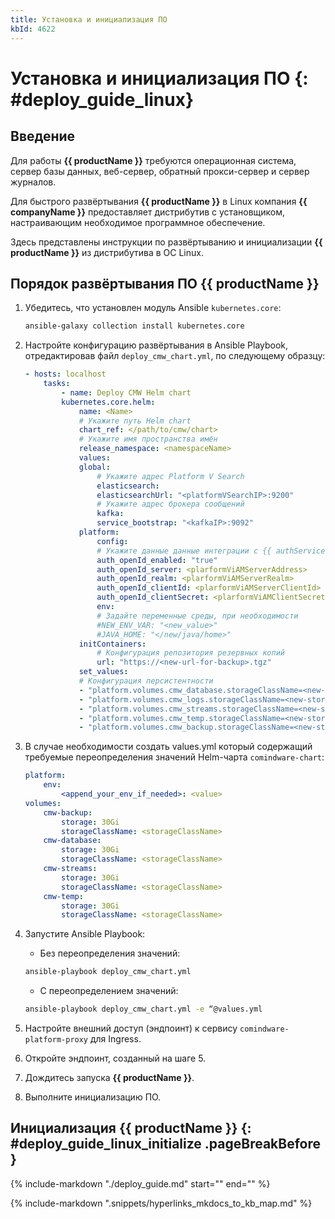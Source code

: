 ```yaml
---
title: Установка и инициализация ПО
kbId: 4622
---
```


# Установка и инициализация ПО {: #deploy_guide_linux}

## Введение

Для работы **{{ productName }}** требуются операционная система, сервер базы данных, веб-сервер, обратный прокси-сервер и сервер журналов.

Для быстрого развёртывания **{{ productName }}** в Linux компания **{{ companyName }}** предоставляет дистрибутив с установщиком, настраивающим необходимое программное обеспечение.

Здесь представлены инструкции по развёртыванию и инициализации **{{ productName }}** из дистрибутива в ОС Linux.

## Порядок развёртывания ПО {{ productName }}

1. Убедитесь, что установлен модуль Ansible `kubernetes.core`:

    ``` sh
    ansible-galaxy collection install kubernetes.core
    ```

2. Настройте конфигурацию развёртывания в Ansible Playbook, отредактировав файл `deploy_cmw_chart.yml`, по следующему образцу:

    ``` yaml
    - hosts: localhost
        tasks:
            - name: Deploy CMW Helm chart
            kubernetes.core.helm:
                name: <Name>
                # Укажите путь Helm chart
                chart_ref: </path/to/cmw/chart>
                # Укажите имя пространства имён
                release_namespace: <namespaceName>
                values:
                global:
                    # Укажите адрес Platform V Search 
                    elasticsearch:
                    elasticsearchUrl: "<platformVSearchIP>:9200"
                    # Укажите адрес брокера сообщений
                    kafka:
                    service_bootstrap: "<kafkaIP>:9092"
                platform:
                    config:
                    # Укажите данные данные интеграции с {{ authServiceVariants }}
                    auth_openId_enabled: "true"
                    auth_openId_server: <plarformViAMServerAddress>
                    auth_openId_realm: <plarformViAMServerRealm>
                    auth_openId_clientId: <plarformViAMServerClientId>
                    auth_openId_clientSecret: <plarformViAMClientSecret>
                    env:
                    # Задайте переменные среды, при необходимости
                    #NEW_ENV_VAR: "<new_value>"
                    #JAVA_HOME: "</new/java/home>"
                initContainers:
                    # Конфигурация репозитория резервных копий
                    url: "https://<new-url-for-backup>.tgz"
                set_values:
                # Конфигурация персистентности
                - "platform.volumes.cmw_database.storageClassName=<new-storage-class>"
                - "platform.volumes.cmw_logs.storageClassName=<new-storage-class>"
                - "platform.volumes.cmw_streams.storageClassName=<new-storage-class>"
                - "platform.volumes.cmw_temp.storageClassName=<new-storage-class>"
                - "platform.volumes.cmw_backup.storageClassName=<new-storage-class>"
    ```

3. В случае необходимости создать values.yml который содержащий требуемые переопределения значений Helm-чарта `comindware-chart`:

    ``` yaml
    platform:
        env:
            <append_your_env_if_needed>: <value>
    volumes:
        cmw-backup:
            storage: 30Gi
            storageClassName: <storageClassName>
        cmw-database:
            storage: 30Gi
            storageClassName: <storageClassName>
        cmw-streams:
            storage: 30Gi
            storageClassName: <storageClassName>
        cmw-temp:
            storage: 30Gi
            storageClassName: <storageClassName>
    ```

4. Запустите Ansible Playbook:

    - Без переопределения значений:

    ``` sh
    ansible-playbook deploy_cmw_chart.yml
    ```

    - С переопределением значений:

    ``` sh
    ansible-playbook deploy_cmw_chart.yml -e “@values.yml
    ```

5. Настройте внешний доступ (эндпоинт) к сервису `comindware-platform-proxy` для Ingress.
6. Откройте эндпоинт, созданный на шаге 5.
7. Дождитесь запуска **{{ productName }}**.
8. Выполните инициализацию ПО.

## Инициализация {{ productName }} {: #deploy_guide_linux_initialize .pageBreakBefore }

{%
include-markdown "./deploy_guide.md"
start="<!--initialize-start-->"
end="<!--initialize-end-->"
%}

{% include-markdown ".snippets/hyperlinks_mkdocs_to_kb_map.md" %}
